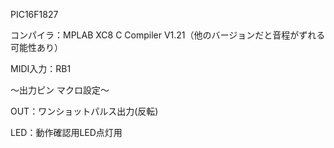 PIC16F1827

コンパイラ：MPLAB XC8 C Compiler V1.21（他のバージョンだと音程がずれる可能性あり）

MIDI入力：RB1

～出力ピン マクロ設定～

OUT：ワンショットパルス出力(反転)

LED：動作確認用LED点灯用
